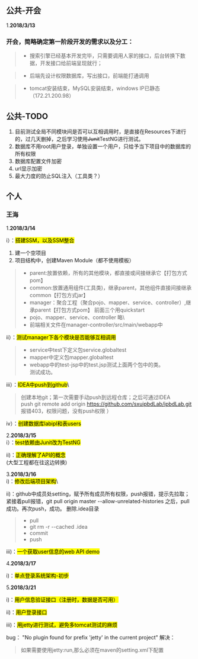 ## 公共-开会
1.**2018/3/13**

### 开会，简略确定第一阶段开发的需求以及分工：
>- 搜索引擎已经基本开发完毕，只需要调用人家的接口，后台转换下数据，开发接口给前端呈现就行；

>- 后端先设计权限数据库，写出接口，前端能打通调用

>- tomcat安装结束，MySQL安装结束，windows IP已静态（172.21.200.98）

## 公共-TODO
1. 目前测试全局不同模块间是否可以互相调用时，是直接在Resources下进行的，过几天删掉，之后学习使用~~Junit~~TestNG进行测试。
2. 数据库不用root用户登录，单独设置一个用户，只给予当下项目中的数据库的所有权限
3. 数据库配置文件加密
4. url显示加密
5. 最大力度的防止SQL注入（工具类？）

## 个人
### 王海
1.**2018/3/14**

i）：<mark>搭建SSM，以及SSM整合</mark>
1. 建一个空项目
2. 项目结构中，创建Maven Module（都不使用模板）
>- parent:放置依赖，所有的其他模块，都直接或间接继承它【打包方式pom】
>- common:放置通用组件(工具类)，继承parent，其他组件直接间接继承common【打包方式jar】
>- manager：聚合工程（聚合pojo、mapper、service、controller）,继承parent【打包方式pom】
前面三个用quickstart
>- pojo、mapper、service、controller 略\
>- 前端相关文件在manager-controller/src/main/webapp中

ii）：<mark>测试manager下各个模块是否能够互相调用</mark>
>- service中test下定义包service.globaltest
>- mapper中定义包mapper.globaltest
>- webapp中的test-jsp中的test.jsp测试上面两个包中的类。\
测试成功。

iii）：<mark>IDEA中push到github</mark>\
>创建本地git；第一次需要手动push到远程仓库；之后可通过IDEA \
push
git remote add origin https://github.com/sxuipbdLab/ipbdLab.git
报错403，权限问题，没有push权限
）

iv）：<mark>创建数据库labipl和表users</mark>

2.**2018/3/15**\
i）：<mark>test依赖由Junit改为TestNG</mark>

ii)：<mark>正确理解了API的概念</mark> \
(大型工程都在往这边转换)

3.**2018/3/16**\
i)：<mark>修改后端项目架构</mark>\

ii)：github中成员处setting，赋予所有成员所有权限，push报错，提示先拉取；紧接着pull报错，git pull origin master --allow-unrelated-histories 之后，pull成功。再次push，成功。
删除.idea目录
>- pull
>- git rm -r --cached .idea
>- commit
>- push

iii)：<mark>一个获取user信息的web API demo</mark>

4.**2018/3/17**

i)：<mark>单点登录系统架构-初步</mark>

5.**2018/3/21**

i)：<mark>用户信息验证接口（注册时，数据是否可用）</mark>

ii)：<mark>用户登录接口</mark>

iii)：<mark>用jetty进行测试，避免多tomcat测试的麻烦</mark>

bug：
"No plugin found for prefix 'jetty' in the current project"
解决：
>如果需要使用jetty:run,那么必须在maven的setting.xml下配置
